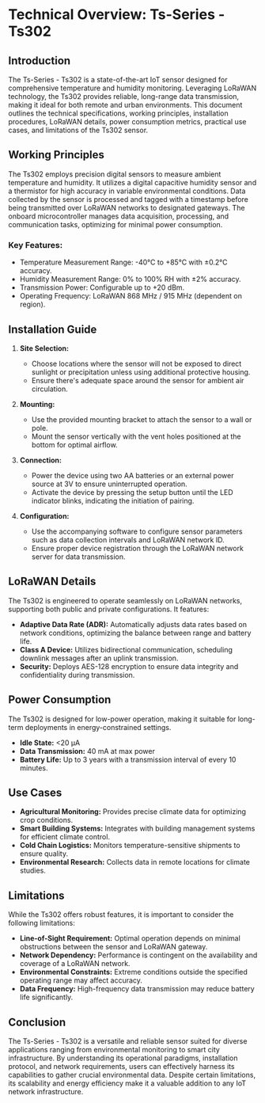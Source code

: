 # Technical Overview: Ts-Series - Ts302

## Introduction

The Ts-Series - Ts302 is a state-of-the-art IoT sensor designed for comprehensive temperature and humidity monitoring. Leveraging LoRaWAN technology, the Ts302 provides reliable, long-range data transmission, making it ideal for both remote and urban environments. This document outlines the technical specifications, working principles, installation procedures, LoRaWAN details, power consumption metrics, practical use cases, and limitations of the Ts302 sensor.

## Working Principles

The Ts302 employs precision digital sensors to measure ambient temperature and humidity. It utilizes a digital capacitive humidity sensor and a thermistor for high accuracy in variable environmental conditions. Data collected by the sensor is processed and tagged with a timestamp before being transmitted over LoRaWAN networks to designated gateways. The onboard microcontroller manages data acquisition, processing, and communication tasks, optimizing for minimal power consumption.

### Key Features:
- Temperature Measurement Range: -40°C to +85°C with ±0.2°C accuracy.
- Humidity Measurement Range: 0% to 100% RH with ±2% accuracy.
- Transmission Power: Configurable up to +20 dBm.
- Operating Frequency: LoRaWAN 868 MHz / 915 MHz (dependent on region).

## Installation Guide

1. **Site Selection:**
   - Choose locations where the sensor will not be exposed to direct sunlight or precipitation unless using additional protective housing.
   - Ensure there's adequate space around the sensor for ambient air circulation.

2. **Mounting:**
   - Use the provided mounting bracket to attach the sensor to a wall or pole.
   - Mount the sensor vertically with the vent holes positioned at the bottom for optimal airflow.

3. **Connection:**
   - Power the device using two AA batteries or an external power source at 3V to ensure uninterrupted operation.
   - Activate the device by pressing the setup button until the LED indicator blinks, indicating the initiation of pairing.

4. **Configuration:**
   - Use the accompanying software to configure sensor parameters such as data collection intervals and LoRaWAN network ID.
   - Ensure proper device registration through the LoRaWAN network server for data transmission.

## LoRaWAN Details

The Ts302 is engineered to operate seamlessly on LoRaWAN networks, supporting both public and private configurations. It features:

- **Adaptive Data Rate (ADR):** Automatically adjusts data rates based on network conditions, optimizing the balance between range and battery life.
- **Class A Device:** Utilizes bidirectional communication, scheduling downlink messages after an uplink transmission.
- **Security:** Deploys AES-128 encryption to ensure data integrity and confidentiality during transmission.

## Power Consumption

The Ts302 is designed for low-power operation, making it suitable for long-term deployments in energy-constrained settings.

- **Idle State:** <20 µA
- **Data Transmission:** 40 mA at max power
- **Battery Life:** Up to 3 years with a transmission interval of every 10 minutes.

## Use Cases

- **Agricultural Monitoring:** Provides precise climate data for optimizing crop conditions.
- **Smart Building Systems:** Integrates with building management systems for efficient climate control.
- **Cold Chain Logistics:** Monitors temperature-sensitive shipments to ensure quality.
- **Environmental Research:** Collects data in remote locations for climate studies.

## Limitations

While the Ts302 offers robust features, it is important to consider the following limitations:

- **Line-of-Sight Requirement:** Optimal operation depends on minimal obstructions between the sensor and LoRaWAN gateway.
- **Network Dependency:** Performance is contingent on the availability and coverage of a LoRaWAN network.
- **Environmental Constraints:** Extreme conditions outside the specified operating range may affect accuracy.
- **Data Frequency:** High-frequency data transmission may reduce battery life significantly.

## Conclusion

The Ts-Series - Ts302 is a versatile and reliable sensor suited for diverse applications ranging from environmental monitoring to smart city infrastructure. By understanding its operational paradigms, installation protocol, and network requirements, users can effectively harness its capabilities to gather crucial environmental data. Despite certain limitations, its scalability and energy efficiency make it a valuable addition to any IoT network infrastructure.
